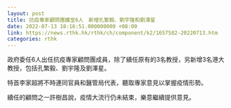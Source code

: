 ```yaml
---
layout: post
title: 抗疫專家顧問團擴至6人　新增孔繁毅、劉宇隆和劉澤星
date: 2022-07-13 18:16:51.000000000 +08:00
link: https://news.rthk.hk/rthk/ch/component/k2/1657582-20220713.htm
categories: rthk
---
```


政府委任6人出任抗疫專家顧問團成員，除了續任原有的3名教授，另新增3名港大教授，包括孔繁毅、劉宇隆及劉澤星。

特首李家超將不時連同官員和醫管局代表，聽取專家意見以掌握疫情形勢。

續任的顧問之一許樹昌說，疫情大流行仍未結束，樂意繼續提供意見。
